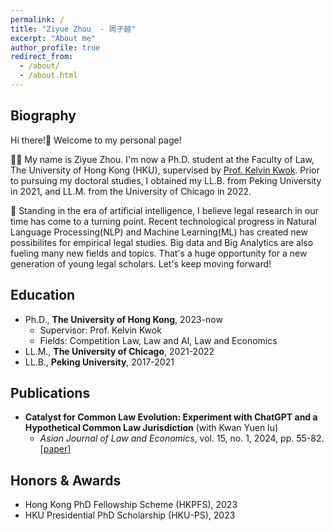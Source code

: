 ```yaml
---
permalink: /
title: "Ziyue Zhou  - 周子越"
excerpt: "About me"
author_profile: true
redirect_from: 
  - /about/
  - /about.html
---
```


## Biography
Hi there!👋 Welcome to my personal page!

👨‍🎓 My name is Ziyue Zhou. I'm now a Ph.D. student at the Faculty of Law, The University of Hong Kong (HKU), supervised by [Prof. Kelvin Kwok](https://www.law.hku.hk/academic_staff/kelvin-kwok/). Prior to pursuing my doctoral studies, I obtained my LL.B. from Peking University in 2021, and LL.M. from the University of Chicago in 2022.

🤖 Standing in the era of artificial intelligence, I believe legal research in our time has come to a turning point. Recent technological progress in Natural Language Processing(NLP) and Machine Learning(ML) has created new possibilites for empirical legal studies. Big data and Big Analytics are also fueling many new fields and topics. That's a huge opportunity for a new generation of young legal scholars. Let's keep moving forward!

## Education
- Ph.D., **The University of Hong Kong**, 2023-now
	- Supervisor: Prof. Kelvin Kwok
  - Fields: Competition Law, Law and AI, Law and Economics
- LL.M., **The University of Chicago**, 2021-2022
- LL.B., **Peking University**, 2017-2021

## <span id="publication">Publications</span>

- **Catalyst for Common Law Evolution: Experiment with ChatGPT and a Hypothetical Common Law Jurisdiction** (with Kwan Yuen Iu)
  - *Asian Journal of Law and Economics*, vol. 15, no. 1, 2024, pp. 55-82. \[[paper](https://doi.org/10.1515/ajle-2023-0114)\]

## <span id="award">Honors & Awards</span>

- Hong Kong PhD Fellowship Scheme (HKPFS), 2023
- HKU Presidential PhD Scholarship (HKU-PS), 2023